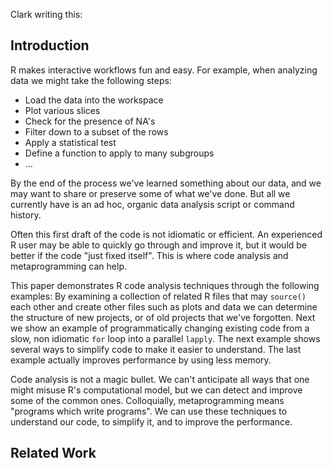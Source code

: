 Clark writing this:

## Introduction

R makes interactive workflows fun and easy. For example, when analyzing
data we might take the following steps:

- Load the data into the workspace
- Plot various slices
- Check for the presence of NA's
- Filter down to a subset of the rows
- Apply a statistical test
- Define a function to apply to many subgroups
- ...

By the end of the process we've learned something about our data, and we
may want to share or preserve some of what we've done. But all we currently
have is an ad hoc, organic data analysis script or command history.

Often this first draft of the code is not idiomatic or efficient. An
experienced R user may be able to quickly go through and improve it, but it
would be better if the code "just fixed itself". This is where code
analysis and metaprogramming can help. 

This paper demonstrates R code analysis techniques through the following
examples: By examining a collection of related R files that may `source()`
each other and create other files such as plots and data we can determine
the structure of new projects, or of old projects that we've forgotten.
Next we show an example of programmatically changing existing code from a
slow, non idiomatic `for` loop into a parallel `lapply`. The next example
shows several ways to simplify code to make it easier to understand. The
last example actually improves performance by using less memory.

Code analysis is not a magic bullet. We can't anticipate all ways that one
might misuse R's computational model, but we can detect and improve some of
the common ones.  Colloquially, metaprogramming means "programs which write
programs". We can use these techniques to understand our code, to simplify
it, and to improve the performance.


## Related Work
